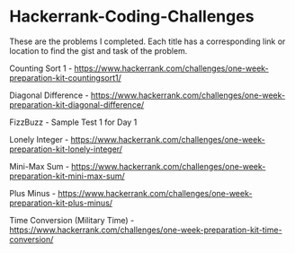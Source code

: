# Hackerrank-Coding-Challenges
These are the problems I completed. Each title has a corresponding link or location to find the gist and task of the problem.


Counting Sort 1 - https://www.hackerrank.com/challenges/one-week-preparation-kit-countingsort1/

Diagonal Difference - https://www.hackerrank.com/challenges/one-week-preparation-kit-diagonal-difference/

FizzBuzz - Sample Test 1 for Day 1

Lonely Integer - https://www.hackerrank.com/challenges/one-week-preparation-kit-lonely-integer/

Mini-Max Sum - https://www.hackerrank.com/challenges/one-week-preparation-kit-mini-max-sum/

Plus Minus - https://www.hackerrank.com/challenges/one-week-preparation-kit-plus-minus/

Time Conversion (Military Time) - https://www.hackerrank.com/challenges/one-week-preparation-kit-time-conversion/
